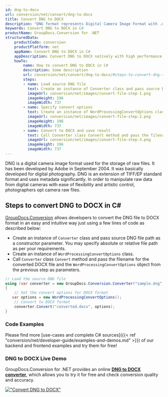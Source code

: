 ```yaml
---
id: dng-to-docx
url: conversion/net/convert/dng-to-docx
title: Convert DNG to DOCX
description: "DNG format represents Digital Camera Image Format with .dng extension. Learn how to convert DNG to DOCX file programmatically in C# language using GroupDocs.Conversion for .NET library."
keywords: Convert DNG to DOCX in C#
productName: GroupDocs.Conversion for .NET
structuredData:
    productCode: conversion
    productPlatform: net
    appName: Convert DNG to DOCX in C#
    appDescription: Convert DNG to DOCX natively with high performance using C# language and server side GroupDocs.Conversion for .NET APIs, without the use of any software like Microsoft or Open Office.
    howTo:
        name: How to convert DNG to DOCX in C# 
        description: Some description
        url: conversion/net/convert/dng-to-docx/#steps-to-convert-dng-to-docx-in-c
        steps:
        - name: Load source DNG file 
          text: Create an instance of Converter class and pass source DNG file path as a constructor parameter. You may specify absolute or relative file path as per your requirements. 
          imageUrl: conversion/net/images/convert-file-step-1.png
          imageHeight: 196
          imageWidth: 737
        - name: Specify convert options 
          text: Create an instance of WordProcessingConvertOptions class.
          imageUrl: conversion/net/images/convert-file-step-2.png
          imageHeight: 196
          imageWidth: 737
        - name: Convert to DOCX and save result 
          text: Call Converter class Convert method and pass the filename for the converted HTML file and the WordProcessingConvertOptions object from the previous step as parameters.
          imageUrl: conversion/net/images/convert-file-step-3.png
          imageHeight: 196
          imageWidth: 737
---
```


DNG is a digital camera image format used for the storage of raw files. It has been developed by Adobe in September 2004. It was basically developed for digital photography. DNG is an extension of TIFF/EP standard format and uses metadata significantly. In order to manipulate raw data from digital cameras with ease of flexibility and artistic control, photographers opt camera raw files.

## Steps to convert DNG to DOCX in C#

[GroupDocs.Conversion](https://products.groupdocs.com/conversion/net) allows developers to convert the DNG file to DOCX format in an easy and intuitive way just using a few lines of code as described below:

* Create an instance of `Converter` class and pass source DNG file path as a constructor parameter. You may specify absolute or relative file path as per your requirements. 
* Create an instance of `WordProcessingConvertOptions` class.
* Call `Converter` class `Convert` method and pass the filename for the converted DOCX file and the `WordProcessingConvertOptions` object from the previous step as parameters.

```csharp
// Load the source DNG file
using (var converter = new GroupDocs.Conversion.Converter("sample.dng"))
{
    // Set the convert options for DOCX format
   var options = new WordProcessingConvertOptions();
    // Convert to DOCX format
    converter.Convert("converted.docx", options);
}
```

### Code Examples

Please find more [use-cases and complete C# sources]({{< ref "conversion/net/developer-guide/examples-and-demos.md" >}}) of our backend and frontend examples and try them for free!

### DNG to DOCX Live Demo

GroupDocs.Conversion for .NET provides an online [**DNG to DOCX converter**](https://products.groupdocs.app/conversion/dng-to-docx), which allows you to try it for free and check conversion quality and accuracy.

[!["Convert DNG to DOCX"](conversion/net/images/convert-to-docx/convert-dng-to-docx.png)](https://products.groupdocs.app/conversion/dng-to-docx)